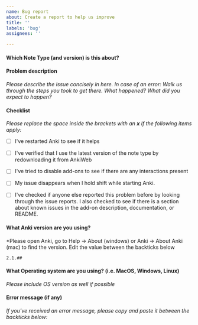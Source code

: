 ```yaml
---
name: Bug report
about: Create a report to help us improve
title: ''
labels: 'bug'
assignees: ''

---
```


#### Which Note Type (and version) is this about?

#### Problem description

*Please describe the issue concisely in here. In case of an error: Walk us through the steps you took to get there. What happened? What did you expect to happen?*


#### Checklist

*Please replace the space inside the brackets with an **x** if the following items apply:*

 - [ ] I've restarted Anki to see if it helps
 - [ ] I've verified that I use the latest version of the note type by redownloading it from AnkiWeb
 - [ ] I've tried to disable add-ons to see if there are any interactions present
 - [ ] My issue disappears when I hold shift while starting Anki.
 - [ ] I've checked if anyone else reported this problem before by looking through the issue reports. I also checked to see if there is a section about known issues in the add-on description, documentation, or README.
 

#### What Anki version are you using?

*Please open Anki, go to Help → About (windows) or Anki → About Anki (mac) to find the version. Edit the value between the backticks below

```
2.1.##
```
#### What Operating system are you using? (i.e. MacOS, Windows, Linux)

*Please include OS version as well if possible*


#### Error message (if any)

*If you've received an error message, please copy and paste it between the backticks below:*


```

```
